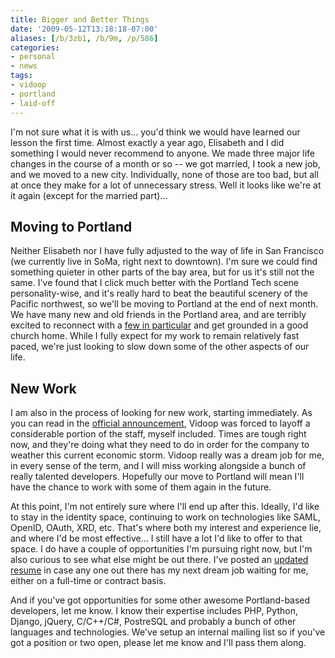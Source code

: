 ```yaml
---
title: Bigger and Better Things
date: '2009-05-12T13:18:18-07:00'
aliases: [/b/3zb1, /b/9m, /p/586]
categories:
- personal
- news
tags:
- vidoop
- portland
- laid-off
---
```

I'm not sure what it is with us... you'd think we would have learned our lesson the first time.  Almost exactly a year
ago, Elisabeth and I did something I would never recommend to anyone.  We made three major life changes in the course of
a month or so -- we got married, I took a new job, and we moved to a new city.  Individually, none of those are too bad,
but all at once they make for a lot of unnecessary stress.  Well it looks like we're at it again (except for the married
part)...

## Moving to Portland ##

Neither Elisabeth nor I have fully adjusted to the way of life in San Francisco (we currently live in SoMa, right next
to downtown).  I'm sure we could find something quieter in other parts of the bay area, but for us it's still not the
same.  I've found that I click much better with the Portland Tech scene personality-wise, and it's really hard to beat
the beautiful scenery of the Pacific northwest, so we'll be moving to Portland at the end of next month.  We have many
new and old friends in the Portland area, and are terribly excited to reconnect with a [few in particular][] and get
grounded in a good church home.  While I fully expect for my work to remain relatively fast paced, we're just looking to
slow down some of the other aspects of our life.


## New Work ##

I am also in the process of looking for new work, starting immediately.  As you can read in the [official
announcement][], Vidoop was forced to layoff a considerable portion of the staff, myself included.  Times are tough
right now, and they're doing what they need to do in order for the company to weather this current economic storm.
Vidoop really was a dream job for me, in every sense of the term, and I will miss working alongside a bunch of really
talented developers.  Hopefully our move to Portland will mean I'll have the chance to work with some of them again in
the future.

At this point, I'm not entirely sure where I'll end up after this.  Ideally, I'd like to stay in the identity space,
continuing to work on technologies like SAML, OpenID, OAuth, XRD, etc.  That's where both my interest and experience
lie, and where I'd be most effective... I still have a lot I'd like to offer to that space.  I do have a couple of
opportunities I'm pursuing right now, but I'm also curious to see what else might be out there.  I've posted an [updated
resume][] in case any one out there has my next dream job waiting for me, either on a full-time or contract basis.

And if you've got opportunities for some other awesome Portland-based developers, let me know.  I know their expertise
includes PHP, Python, Django, jQuery, C/C++/C#, PostreSQL and probably a bunch of other languages and technologies.
We've setup an internal mailing list so if you've got a position or two open, please let me know and I'll pass them
along.

[few in particular]: http://en.wikipedia.org/wiki/Telecast_(band)
[official announcement]: https://web.archive.org/web/20090512/http://blog.vidoop.com/2009/05/company-update/
[updated resume]: /about/resume
